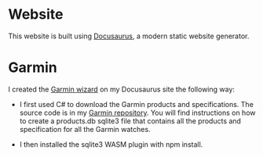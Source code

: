 # Website

This website is built using [Docusaurus](https://docusaurus.io/), a modern static website generator.

# Garmin

I created the [Garmin wizard](https://www.erlendthune.com/docs/garmin/) on my Docusaurus site the following way:

- I first used C# to download the Garmin products and specifications. The source code is in my [Garmin repository](https://github.com/erlendthune/garmin). You will find instructions on how to create a products.db sqlite3 file that contains all the products and specification for all the Garmin watches.

- I then installed the sqlite3 WASM plugin with npm install.